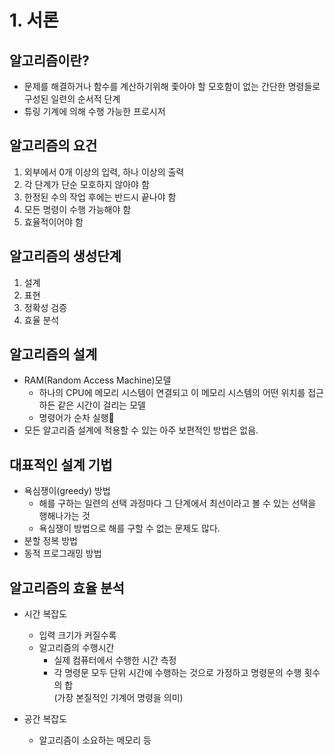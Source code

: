 # 1. 서론

## 알고리즘이란?
- 문제를 해결하거나 함수를 계산하기위해 좇아야 할 모호함이 없는 간단한 명령들로 구성된 일련의 순서적 단계
- 튜링 기계에 의해 수행 가능한 프로시저

## 알고리즘의 요건
1. 외부에서 0개 이상의 입력, 하나 이상의 출력
2. 각 단계가 단순 모호하지 않아야 함
3. 한정된 수의 작업 후에는 반드시 끝나야 함
4. 모든 명령이 수행 가능해야 함
5. 효율적이어야 함

## 알고리즘의 생성단계
1. 설계
2. 표현
3. 정확성 검증
4. 효율 분석


## 알고리즘의 설계

- RAM(Random Access Machine)모델
  - 하나의 CPU에 메모리 시스템이 연결되고 이 메모리 시스템의 어떤 위치를 접근하든 같은 시간이 걸리는 모델
  - 명령어가 순차 실행
- 모든 알고리즘 설계에 적용할 수 있는 아주 보편적인 방법은 없음.


## 대표적인 설계 기법
- 욕심쟁이(greedy) 방법
  - 해를 구하는 일련의 선택 과정마다 그 단계에서 최선이라고 볼 수 있는 선택을 행해나가는 것
  - 욕심쟁이 방법으로 해를 구할 수 없는 문제도 많다.
- 분할 정복 방법
- 동적 프로그래밍 방법


## 알고리즘의 효율 분석
- 시간 복잡도
  - 입력 크기가 커질수록
  - 알고리즘의 수행시간
    - 실제 컴퓨터에서 수행한 시간 측정
    - 각 명령문 모두 단위 시간에 수행하는 것으로 가정하고 명령문의 수행 횟수의 합   
    (가장 본질적인 기계어 명령을 의미)
  
- 공간 복잡도
  - 알고리즘이 소요하는 메모리 등


  

